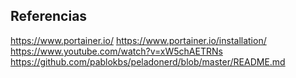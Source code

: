 ## Referencias
https://www.portainer.io/
https://www.portainer.io/installation/
https://www.youtube.com/watch?v=xW5chAETRNs
https://github.com/pablokbs/peladonerd/blob/master/README.md
